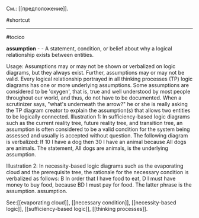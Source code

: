 См.: [[предположение]].

#shortcut




<hr/>

#tocico

<b>assumption</b> - - A statement, condition, or belief about why a logical relationship exists between entities.

Usage: Assumptions may or may not be shown or verbalized on logic diagrams, but they always exist.  Further, assumptions may or may not be valid.  Every logical relationship portrayed in all thinking processes (TP) logic diagrams has one or more underlying assumptions.  Some assumptions are considered to be 'oxygen', that is, true and well understood by most people throughout our world, and thus, do not have to be documented.  When a scrutinizer says, "what's underneath the arrow?" he or she is really asking the TP diagram creator to explain the assumption(s) that allows two entities to be logically connected. Illustration 1: In sufficiency-based logic diagrams such as the current reality tree, future reality tree, and transition tree, an assumption is often considered to be a valid condition for the system being assessed and usually is accepted without question.  The following diagram is verbalized: If 10 I have a dog then 30 I have an animal because All dogs are animals.  The statement, All dogs are animals, is the underlying assumption.

 Illustration 2: In necessity-based logic diagrams such as the evaporating cloud and the prerequisite tree, the rationale for the necessary condition is verbalized as follows: B In order that I have food to eat, D I must have money to buy food, because BD I must pay for food. The latter phrase is the assumption.
assumption.




See:[[evaporating cloud]], [[necessary condition]], [[necessity-based logic]], [[sufficiency-based logic]], [[thinking processes]].
